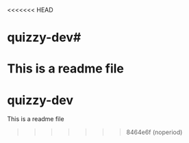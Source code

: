 <<<<<<< HEAD
# quizzy-dev#

This is a readme file
=======
# quizzy-dev
This is a readme file
>>>>>>> 8464e6f (noperiod)
